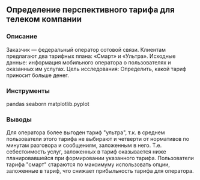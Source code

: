 ﻿## Определение перспективного тарифа для телеком компании 


### Описание

Заказчик — федеральный оператор сотовой связи. Клиентам предлагают два тарифных плана: «Смарт» и «Ультра». 
Исходные данные: информация мобильного оператора о пользователях и оказанных им услугах.
Цель исследования: Определить, какой тариф приносит больше денег.


### Инструменты

pandas
seaborn
matplotlib.pyplot


### Выводы

Для оператора более выгоден тариф "ультра", т.к. в среднем пользователи этого тарифа не выбирают и четверти от нормативов по минутам разговора и сообщениям, заложенным в него. 
Т.е. себестоимость услуг, заложенных в тариф оказывается ниже планировавшейся при формировании указанного тарифа. 
Пользователи тарифа "смарт" стараются по максимуму использовать опции, заложенные в тариф, что снижает прибыльность тарифа для оператора. 
